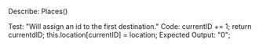 Describe: Places()

Test: "Will assign an id to the first destination."
Code: currentID += 1;
      return currentdID;
      this.location[currentID] = location;
Expected Output: "0";